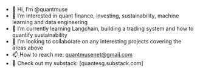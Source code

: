 - 👋 Hi, I’m @quantmuse
- 👀 I’m interested in quant finance, investing, sustainability, machine learning and data engineering
- 🌱 I’m currently learning Langchain, building a trading system and how to quantify sustainability
- 💞️ I’m looking to collaborate on any interesting projects covering the areas above
- 📫 How to reach me: quantmusenet@gmail.com
- 📝 Check out my substack: [quantesg.substack.com]

<!---
quantmuse/quantmuse is a ✨ special ✨ repository because its `README.md` (this file) appears on your GitHub profile.
You can click the Preview link to take a look at your changes.
--->
